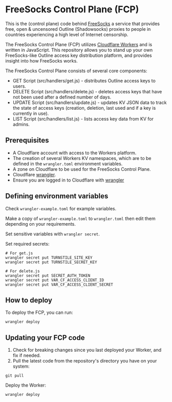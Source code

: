 # FreeSocks Control Plane (FCP)

This is the (control plane) code behind [FreeSocks](https://freesocks.org) a service that provides free, open & uncensored Outline (Shadowsocks) proxies to people in countries experiencing a high level of Internet censorship.

The FreeSocks Control Plane (FCP) utilizes [Cloudflare Workers](https://workers.cloudflare.com/) and is written in JavaScript. This repository allows you to stand up your own FreeSocks-like Outline access key distribution platform, and provides insight into how FreeSocks works.

The FreeSocks Control Plane consists of several core components:

- GET Script (src/handlers/get.js) - distributes Outline access keys to users.
- DELETE Script (src/handlers/delete.js) - deletes access keys that have not been used after a defined number of days.
- UPDATE Script (src/handlers/update.js) - updates KV JSON data to track the state of access keys (creation, deletion, last used and if a key is currently in use).
- LIST Script (src/handlers/list.js) - lists access key data from KV for admins.

## Prerequisites

- A Cloudflare account with access to the Workers platform.
- The creation of several Workers KV namespaces, which are to be defined in the `wrangler.toml` environment variables.
- A zone on Cloudflare to be used for the FreeSocks Control Plane.
- Cloudflare [wrangler](https://developers.cloudflare.com/workers/wrangler/install-and-update/).
- Ensure you are logged in to Cloudflare with [wrangler](https://developers.cloudflare.com/workers/wrangler/commands/#login)

## Defining environment variables

Check `wrangler-example.toml` for example variables.

Make a copy of `wrangler-example.toml` to `wrangler.toml` then edit them depending on your requirements.

Set sensitive variables with `wrangler secret`.

Set required secrets:

```
# For get.js
wrangler secret put TURNSTILE_SITE_KEY
wrangler secret put TURNSTILE_SECRET_KEY

# For delete.js
wrangler secret put SECRET_AUTH_TOKEN
wrangler secret put VAR_CF_ACCESS_CLIENT_ID
wrangler secret put VAR_CF_ACCESS_CLIENT_SECRET
```

## How to deploy

To deploy the FCP, you can run:

```
wrangler deploy
```

## Updating your FCP code

1. Check for breaking changes since you last deployed your Worker, and fix if needed.
2. Pull the latest code from the repository's directory you have on your system:

```
git pull
```

Deploy the Worker:

```
wrangler deploy
```
